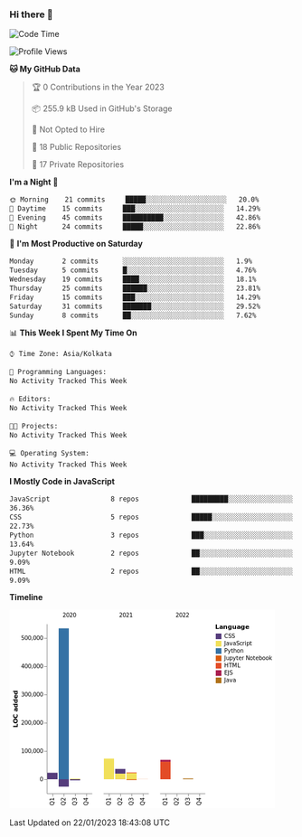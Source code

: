 ### Hi there 👋

<!--
**AgilePlaya/AgilePlaya** is a ✨ _special_ ✨ repository because its `README.md` (this file) appears on your GitHub profile.

Here are some ideas to get you started:

- 🔭 I’m currently working on ...
- 🌱 I’m currently learning ...
- 👯 I’m looking to collaborate on ...
- 🤔 I’m looking for help with ...
- 💬 Ask me about ...
- 📫 How to reach me: ...
- 😄 Pronouns: ...
- ⚡ Fun fact: ...
-->

<!--START_SECTION:waka-->
![Code Time](http://img.shields.io/badge/Code%20Time-23%20mins-blue)

![Profile Views](http://img.shields.io/badge/Profile%20Views-0-blue)

**🐱 My GitHub Data** 

> 🏆 0 Contributions in the Year 2023
 > 
> 📦 255.9 kB Used in GitHub's Storage 
 > 
> 🚫 Not Opted to Hire
 > 
> 📜 18 Public Repositories 
 > 
> 🔑 17 Private Repositories  
 > 
**I'm a Night 🦉** 

```text
🌞 Morning    21 commits     █████░░░░░░░░░░░░░░░░░░░░   20.0% 
🌆 Daytime    15 commits     ███░░░░░░░░░░░░░░░░░░░░░░   14.29% 
🌃 Evening    45 commits     ██████████░░░░░░░░░░░░░░░   42.86% 
🌙 Night      24 commits     █████░░░░░░░░░░░░░░░░░░░░   22.86%

```
📅 **I'm Most Productive on Saturday** 

```text
Monday       2 commits      ░░░░░░░░░░░░░░░░░░░░░░░░░   1.9% 
Tuesday      5 commits      █░░░░░░░░░░░░░░░░░░░░░░░░   4.76% 
Wednesday    19 commits     ████░░░░░░░░░░░░░░░░░░░░░   18.1% 
Thursday     25 commits     ██████░░░░░░░░░░░░░░░░░░░   23.81% 
Friday       15 commits     ███░░░░░░░░░░░░░░░░░░░░░░   14.29% 
Saturday     31 commits     ███████░░░░░░░░░░░░░░░░░░   29.52% 
Sunday       8 commits      ██░░░░░░░░░░░░░░░░░░░░░░░   7.62%

```


📊 **This Week I Spent My Time On** 

```text
⌚︎ Time Zone: Asia/Kolkata

💬 Programming Languages: 
No Activity Tracked This Week

🔥 Editors: 
No Activity Tracked This Week

🐱‍💻 Projects: 
No Activity Tracked This Week

💻 Operating System: 
No Activity Tracked This Week

```

**I Mostly Code in JavaScript** 

```text
JavaScript               8 repos             █████████░░░░░░░░░░░░░░░░   36.36% 
CSS                      5 repos             █████░░░░░░░░░░░░░░░░░░░░   22.73% 
Python                   3 repos             ███░░░░░░░░░░░░░░░░░░░░░░   13.64% 
Jupyter Notebook         2 repos             ██░░░░░░░░░░░░░░░░░░░░░░░   9.09% 
HTML                     2 repos             ██░░░░░░░░░░░░░░░░░░░░░░░   9.09%

```


**Timeline**

![Chart not found](https://raw.githubusercontent.com/AgilePlaya/AgilePlaya/main/charts/bar_graph.png) 


 Last Updated on 22/01/2023 18:43:08 UTC
<!--END_SECTION:waka-->
